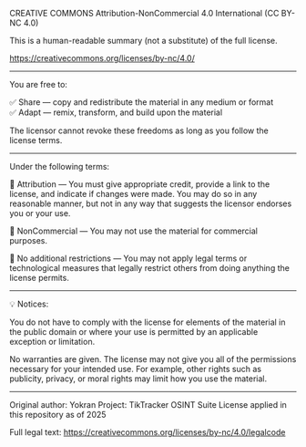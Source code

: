 CREATIVE COMMONS Attribution-NonCommercial 4.0 International (CC BY-NC 4.0)

This is a human-readable summary (not a substitute) of the full license.

https://creativecommons.org/licenses/by-nc/4.0/

---

You are free to:

✅ Share — copy and redistribute the material in any medium or format  
✅ Adapt — remix, transform, and build upon the material  

The licensor cannot revoke these freedoms as long as you follow the license terms.

---

Under the following terms:

📌 Attribution — You must give appropriate credit, provide a link to the license, and indicate if changes were made. You may do so in any reasonable manner, but not in any way that suggests the licensor endorses you or your use.

📌 NonCommercial — You may not use the material for commercial purposes.

🚫 No additional restrictions — You may not apply legal terms or technological measures that legally restrict others from doing anything the license permits.

---

💡 Notices:

You do not have to comply with the license for elements of the material in the public domain or where your use is permitted by an applicable exception or limitation.

No warranties are given. The license may not give you all of the permissions necessary for your intended use. For example, other rights such as publicity, privacy, or moral rights may limit how you use the material.

---

Original author: Yokran 
Project: TikTracker OSINT Suite
License applied in this repository as of 2025

Full legal text: https://creativecommons.org/licenses/by-nc/4.0/legalcode
